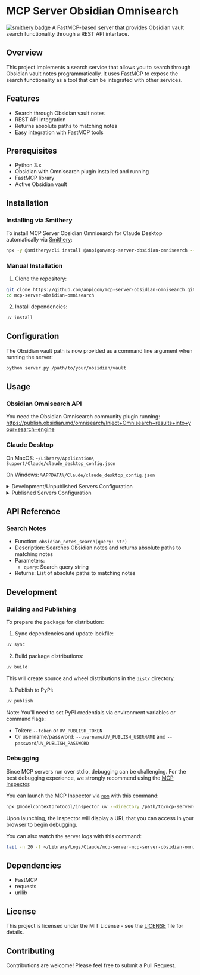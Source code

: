 # MCP Server Obsidian Omnisearch

[![smithery badge](https://smithery.ai/badge/@anpigon/mcp-server-obsidian-omnisearch)](https://smithery.ai/server/@anpigon/mcp-server-obsidian-omnisearch)
A FastMCP-based server that provides Obsidian vault search functionality through a REST API interface.

## Overview

This project implements a search service that allows you to search through Obsidian vault notes programmatically. It uses FastMCP to expose the search functionality as a tool that can be integrated with other services.

## Features

- Search through Obsidian vault notes
- REST API integration
- Returns absolute paths to matching notes
- Easy integration with FastMCP tools

## Prerequisites

- Python 3.x
- Obsidian with Omnisearch plugin installed and running
- FastMCP library
- Active Obsidian vault

## Installation

### Installing via Smithery

To install MCP Server Obsidian Omnisearch for Claude Desktop automatically via [Smithery](https://smithery.ai/server/@anpigon/mcp-server-obsidian-omnisearch):

```bash
npx -y @smithery/cli install @anpigon/mcp-server-obsidian-omnisearch --client claude
```

### Manual Installation
1. Clone the repository:
```bash
git clone https://github.com/anpigon/mcp-server-obsidian-omnisearch.git
cd mcp-server-obsidian-omnisearch
```

2. Install dependencies:
```bash
uv install
```

## Configuration

The Obsidian vault path is now provided as a command line argument when running the server:

```bash
python server.py /path/to/your/obsidian/vault
```

## Usage

### Obsidian Omnisearch API

You need the Obsidian Omnisearch community plugin running: https://publish.obsidian.md/omnisearch/Inject+Omnisearch+results+into+your+search+engine

### Claude Desktop

On MacOS: `~/Library/Application\ Support/Claude/claude_desktop_config.json`

On Windows: `%APPDATA%/Claude/claude_desktop_config.json`

<details>
  <summary>Development/Unpublished Servers Configuration</summary>

```json
{
  "mcpServers": {
    "obsidian-omnisearch": {
      "command": "uv",
      "args": [
        "--directory",
        "<dir_to>/mcp-server-obsidian-omnisearch",
        "run",
        "mcp-server-obsidian-omnisearch",
        "/path/to/your/obsidian/vault"
      ]
    }
  }
}
```
</details>

<details>
  <summary>Published Servers Configuration</summary>

```json
{
  "mcpServers": {
    "obsidian-omnisearch": {
      "command": "uvx",
      "args": [
        "mcp-server-obsidian-omnisearch",
        "/path/to/your/obsidian/vault"
      ]
    }
  }
}
```
</details>

## API Reference

### Search Notes
- Function: `obsidian_notes_search(query: str)`
- Description: Searches Obsidian notes and returns absolute paths to matching notes
- Parameters:
  - `query`: Search query string
- Returns: List of absolute paths to matching notes

## Development

### Building and Publishing

To prepare the package for distribution:

1. Sync dependencies and update lockfile:
```bash
uv sync
```

2. Build package distributions:
```bash
uv build
```

This will create source and wheel distributions in the `dist/` directory.

3. Publish to PyPI:
```bash
uv publish
```

Note: You'll need to set PyPI credentials via environment variables or command flags:
- Token: `--token` or `UV_PUBLISH_TOKEN`
- Or username/password: `--username`/`UV_PUBLISH_USERNAME` and `--password`/`UV_PUBLISH_PASSWORD`

### Debugging

Since MCP servers run over stdio, debugging can be challenging. For the best debugging
experience, we strongly recommend using the [MCP Inspector](https://github.com/modelcontextprotocol/inspector).

You can launch the MCP Inspector via [`npm`](https://docs.npmjs.com/downloading-and-installing-node-js-and-npm) with this command:

```bash
npx @modelcontextprotocol/inspector uv --directory /path/to/mcp-server-obsidian-omnisearch run mcp-server-obsidian-omnisearch
```

Upon launching, the Inspector will display a URL that you can access in your browser to begin debugging.

You can also watch the server logs with this command:

```bash
tail -n 20 -f ~/Library/Logs/Claude/mcp-server-mcp-server-obsidian-omnisearch.log
```

## Dependencies

- FastMCP
- requests
- urllib

## License

This project is licensed under the MIT License - see the [LICENSE](LICENSE) file for details.

## Contributing

Contributions are welcome! Please feel free to submit a Pull Request.
